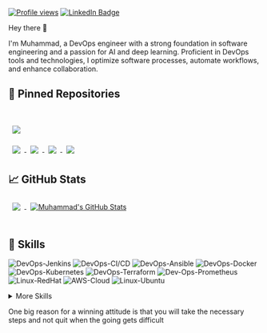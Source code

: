 <!-- ![Muhammad's GitHub Banner](./assets/DevOps1.jpg) -->

[![Profile views](https://badges.pufler.dev/visits/mo/mo)](https://github.com/muhammad-osama-dev)
[![LinkedIn Badge](https://img.shields.io/badge/LinkedIn-Profile-informational?style=flat&logo=linkedin&logoColor=white&color=0D76A8)](https://www.linkedin.com/in/muhammad-osama-4083a2159/)

Hey there 👋

I'm Muhammad, a DevOps engineer with a strong foundation in software engineering and a passion for AI and deep learning. Proficient in DevOps tools and technologies, I optimize software processes, automate workflows, and enhance collaboration.

## 📌 Pinned Repositories

<br>
<a href="https://github.com/muhammad-osama-dev/multi-environment-infrastructure-deployment">
  <img align="center" style="margin:1rem 0.5rem" src="https://github-readme-stats.vercel.app/api/pin/?username=muhammad-osama-dev&repo=multi-environment-infrastructure-deployment&title_color=ffffff&text_color=c9cacc&icon_color=4AB197&bg_color=1A2B34" />
</a>

<br>

<a href="https://github.com/muhammad-osama-dev/DBMS-using-bash">
  <img align="center" style="margin:0.5rem" src="https://github-readme-stats.vercel.app/api/pin/?username=muhammad-osama-dev&repo=DBMS-using-bash&title_color=ffffff&text_color=c9cacc&icon_color=4AB197&bg_color=1A2B34" />
</a>

<a href="https://github.com/muhammad-osama-dev/crowd-funding">
  <img align="center" style="margin:0.5rem" src="https://github-readme-stats.vercel.app/api/pin/?username=muhammad-osama-dev&repo=crowd-funding&title_color=ffffff&text_color=c9cacc&icon_color=4AB197&bg_color=1A2B34" />
</a>

<a href="https://github.com/muhammad-osama-dev/weather-client-api">
  <img align="center" style="margin:0.5rem" src="https://github-readme-stats.vercel.app/api/pin/?username=muhammad-osama-dev&repo=weather-client-api&title_color=ffffff&text_color=c9cacc&icon_color=4AB197&bg_color=1A2B34" />
</a>

<a href="https://github.com/muhammad-osama-dev/java-maven-app">
  <img align="center" style="margin:0.5rem" src="https://github-readme-stats.vercel.app/api/pin/?username=muhammad-osama-dev&repo=java-maven-app&title_color=ffffff&text_color=c9cacc&icon_color=4AB197&bg_color=1A2B34" />
</a>

## 📈 GitHub Stats

<a href="https://github.com/muhammad-osama-dev">
  <img align="center" style="margin:0.5rem" src="https://github-readme-stats.vercel.app/api/top-langs/?username=muhammad-osama-dev&hide=html,css&title_color=ffffff&text_color=c9cacc&icon_color=4AB197&bg_color=1A2B34" />
</a>

<a href="https://github.com/muhammad-osama-dev">
  <img align="center" style="margin:0.5rem" src="https://github-readme-stats.vercel.app/api?username=muhammad-osama-dev&show_icons=true&line_height=27&count_private=true&title_color=ffffff&text_color=c9cacc&icon_color=4AB097&bg_color=1A2B34" alt="Muhammad's GitHub Stats" />

</a>

<br>
<br>

## 💼 Skills

![DevOps-Jenkins](https://img.shields.io/badge/DevOps-Jenkins-informational?style=flat&logo=jenkins&logoColor=white&color=4AB197)
![DevOps-CI/CD](https://img.shields.io/badge/DevOps-CI/CD-informational?style=flat&logo=github-actions&logoColor=white&color=4AB197)
![DevOps-Ansible](https://img.shields.io/badge/DevOps-Ansible-informational?style=flat&logo=ansible&logoColor=white&color=4AB197)
![DevOps-Docker](https://img.shields.io/badge/DevOps-Docker-informational?style=flat&logo=docker&logoColor=white&color=4AB197)
![DevOps-Kubernetes](https://img.shields.io/badge/DevOps-Kubernetes-informational?style=flat&logo=kubernetes&logoColor=white&color=4AB197)
![DevOps-Terraform](https://img.shields.io/badge/DevOps-Terraform-informational?style=flat&logo=terraform&logoColor=white&color=4AB197)
![Dev-Ops-Prometheus](https://img.shields.io/badge/Prometheus-informational?style=flat&color=4AB197)
![Linux-RedHat](https://img.shields.io/badge/Linux-RedHat-informational?style=flat&logo=RedHat&logoColor=white&color=4AB197)
![AWS-Cloud](https://img.shields.io/badge/AWS-Cloud-informational?style=flat&logo=Cloud&logoColor=white&color=4AB197)
![Linux-Ubuntu](https://img.shields.io/badge/Linux-Ubuntu-informational?style=flat&logo=ubuntu&logoColor=white&color=4AB197)

<details>
<summary>More Skills</summary>
<br>

![Python](https://img.shields.io/badge/Python-informational?style=flat&logo=python&logoColor=white&color=4AB197)
![C](https://img.shields.io/badge/C-informational?style=flat&logo=c&logoColor=white&color=4AB197)
![C++](https://img.shields.io/badge/C++-informational?style=flat&logo=c%2B%2B&logoColor=white&color=4AB197)
![MySQL](https://img.shields.io/badge/MySQL-informational?style=flat&logo=mysql&logoColor=white&color=4AB197)
![Bash Scripting](https://img.shields.io/badge/Bash%20Scripting-informational?style=flat&color=4AB197)
![AI](https://img.shields.io/badge/AI-informational?style=flat&logo=python&logoColor=white&color=4AB197)
![TensorFlow](https://img.shields.io/badge/TensorFlow-informational?style=flat&logo=TensorFlow&logoColor=white&color=4AB197)

<br>

![Problem Solving](https://img.shields.io/badge/Problem%20Solving-informational?style=flat&color=4AB197)
![Version Control](https://img.shields.io/badge/Version%20Control-informational?style=flat&color=4AB197)
![Unit Testing](https://img.shields.io/badge/Unit%20Testing-informational?style=flat&color=4AB197)

</details>

<p>One big reason for a winning attitude is that you will take the necessary steps and not quit when the going gets difficult </p>

<!--
**muhammad-osama-dev/muhammad-osama-dev** is a ✨ _special_ ✨ repository because its `README.md` (this file) appears on your GitHub profile.

Here are some ideas to get you started:

- 🔭 I’m currently working on ...
- 🌱 I’m currently learning ...
- 👯 I’m looking to collaborate on ...
- 🤔 I’m looking for help with ...
- 💬 Ask me about ...
- 📫 How to reach me: ...
- 😄 Pronouns: ...
- ⚡ Fun fact: ...
  -->
